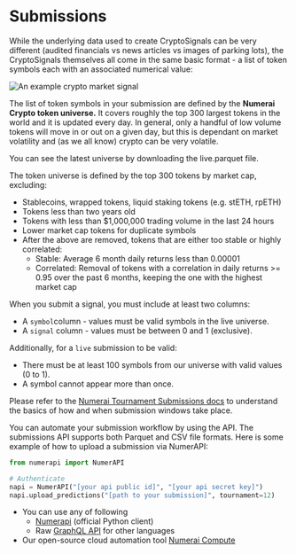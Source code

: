 # Submissions

While the underlying data used to create CryptoSignals can be very different (audited financials vs news articles vs images of parking lots), the CryptoSignals themselves all come in the same basic format - a list of token symbols each with an associated numerical value:

![An example crypto market signal](../.gitbook/assets/cryptosignals\_ex\_sub.png)

The list of token symbols in your submission are defined by the **Numerai Crypto token universe.** It covers roughly the top 300 largest tokens in the world and it is updated every day. In general, only a handful of low volume tokens will move in or out on a given day, but this is dependant on market volatility and (as we all know) crypto can be very volatile.

You can see the latest universe by downloading the live.parquet file.

The token universe is defined by the top 300 tokens by market cap, excluding:

* Stablecoins, wrapped tokens, liquid staking tokens (e.g. stETH, rpETH)
* Tokens less than two years old
* Tokens with less than $1,000,000 trading volume in the last 24 hours
* Lower market cap tokens for duplicate symbols
* After the above are removed, tokens that are either too stable or highly correlated:
  * Stable: Average 6 month daily returns less than 0.00001
  * Correlated: Removal of tokens with a correlation in daily returns >= 0.95 over the past 6 months, keeping the one with the highest market cap

When you submit a signal, you must include at least two columns:

* A `symbol`column - values must be valid symbols in the live universe.
* A `signal` column - values must be between 0 and 1 (exclusive).

Additionally, for a `live` submission to be valid:

* There must be at least 100 symbols from our universe with valid values (0 to 1).
* A symbol cannot appear more than once.

Please refer to the [Numerai Tournament Submissions docs](../numerai-tournament/submissions/) to understand the basics of how and when submission windows take place.

You can automate your submission workflow by using the API. The submissions API supports both Parquet and CSV file formats. Here is some example of how to upload a submission via NumerAPI:

```python
from numerapi import NumerAPI

# Authenticate
napi = NumerAPI("[your api public id]", "[your api secret key]")
napi.upload_predictions("[path to your submission]", tournament=12)
```

* You can use any of following
  * [Numerapi](https://github.com/uuazed/numerapi) (official Python client)
  * Raw [GraphQL API](https://api-tournament.numer.ai/) for other languages
* Our open-source cloud automation tool [Numerai Compute](https://docs.numer.ai/tournament/compute)
